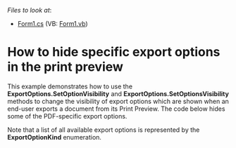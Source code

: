 <!-- default file list -->
*Files to look at*:

* [Form1.cs](./CS/Form1.cs) (VB: [Form1.vb](./VB/Form1.vb))
<!-- default file list end -->
# How to hide specific export options in the print preview 


<p>This example demonstrates how to use the <strong>ExportOptions.SetOptionVisibility</strong> and <strong>ExportOptions.SetOptionsVisibility</strong> methods to change the visibility of export options which are shown when an end-user exports a document from its Print Preview. The code below hides some of the PDF-specific export options.</p><p>Note that a list of all available export options is represented by the <strong>ExportOptionKind</strong> enumeration.</p>

<br/>


